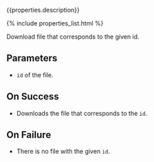 {{properties.description}}

{% include properties_list.html %}

Download file that corresponds to the given id.

## Parameters

- `id` of the file.

## On Success

- Downloads the file that corresponds to the `id`.

## On Failure

- There is no file with the given `id`.
